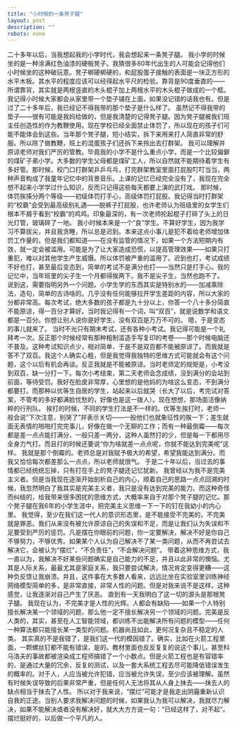 ```yaml
---
title: "小时候的一条凳子腿"
layout: post
description: ""
robots: none
---
```


二十多年以后，当我想起我的小学时代，我会想起来一条凳子腿。
我小学的时候坐的是一种涂满红色油漆的硬板凳子。我猜很多80年代出生的人可能会记得他们小时候坐的这种破玩意。凳子梆硬梆硬的，和屁股蛋子接触的表面是一块正方形的水平木板。其水平的程度应该可以经得起水平尺的检验。靠背是90度垂直的——所谓靠背，其实就是两根竖直的木头棍子加上两根水平的木头棍子做成的一个框。我记得小时候大家都会从家里带一个垫子铺在上面，如果没记错的话我也有。但是过了二十多年后，我已经记不得我带的那个垫子是什么样了。
虽然记不得我带的垫子——很有可能是我妈给做的，但是我清楚的记得凳子腿。因为凳子腿被我们班主任创造性的作为教鞭使用。现在学校已经全面禁止体罚了，所以现在的孩子们可能不能体会到这些。当年那个凳子腿，短小结实，拆下来用来打人简直非常的舒服。所以除了做教鞭，班上的混蛋孩子们还拆下来拎出去打群架。
我可以理解并原谅老师对我们严厉的管教。毕竟我的小学不是什么重点小学，而是一个比较偏僻的煤矿子弟小学。大多数的学生父母都是煤矿工人，所以自然就不能期待着学生有多好管。那时候，校门口打群架乒乒乓乓，打完群架教室里面打屁股叮叮当当，两种声音构成了我童年记忆中的背景音乐。上课的记忆已经完全没有了，我现在完全想不起来小学学过什么知识，反而只记得这些每天都要上演的武打戏。
那时候，体罚挨揍分两个等级——初级体罚打手心，高级体罚打屁股。我记得当时打群架的“校霸”会受到最高级别礼遇——脱裤子打屁股，也许老师认为班级里的女学生们根本不屑于看到“校霸”的鸡鸡。印象最深的，有一次老师抡起棍子打碎了头上的日光灯管，玻璃碎了一地。
我小时候本来是一个“良”学生。不算好学生，因为我学习不算拔尖，并且我贪睡，所以总是迟到。本来这点小事儿是犯不着给老师增加体罚工作量的。但是我们都知道——在没有监管的情况下，如果一个方法短期内有效，就一定会被滥用。可能是为了让大家造成恐慌，以提高管理效果——如果只打重犯，难以对其他学生产生威慑。所以体罚被严重的滥用了。迟到也打，考试成绩不好也打，甚至最后变态到，简单的考试不是满分也打——当然只是打手心。我的记忆中，当年班里的尖子生一个月都得挨两下。我不是尖子生，当然也跑不了。
说到这，需要指明另外一个问题。小学生学的东西其实是特别水的——加减乘除法，造句，简单的古诗啥的。几乎没有任何能够拉开学生差距的内容，所以大家的分都非常高。每次考试，绝大多数的孩子都是九十分以上，你答一个八十多分简直不能原谅，得一百分才算好。当时我记得有一个词，叫“双百”，就是说数学和语文都是一百分。你想让别人说你是好学生，没有双百是万万不可的。
嗯，于是变态的事儿就来了。
当时不光只有期末考试，还有各种小考试。我记得可能是一个礼拜考一次。反正那个时候经常有那种粗制滥造手写复印的考卷——那个时候电脑还不普及。这种考试知识点少，相对简单，于是不是双百都不能被原谅了。而我就是答不了双百。我这个人确实心粗，但是我觉得我独特的思维方式可能就会有这个问题，这个以后有机会再谈。反正我就是不能被原谅。当时老师定的规矩是，小考没到双百，缺一分打一下。每次小考结束，第二天老师会念成绩，没到满分的会站到前面，等待受罚。我好在脸皮非常厚，心里想的是他妈的为啥这么变态，不到满分都要打。而那种以优等生自居的学生，站起来以后就哭（长大了以后，考完试对答案，不管考的多好都满脸忧愁的，好像也是这一拨人）。现在想想，那场面活像纳粹的行刑队。
挨打的时候，不同的学生打法是不一样的。优等生挨打时，老师一般会说“下次注意，别哭了”并表示关切——一般他们也就象征性的挨一下；差生就面无表情的啪啪打完完事儿，好像在做一个无聊的工作；而有一种最倒霉——每次都是差一点点能打满分，一般只差一两分，这种人虽然打的少，但是每一下都用尽全身力气打。而且打的时候还要说“你为啥就差一点点呢，你就不能达到完美呢”这样。
我就是那个倒霉的。老师总是对我赋予极大的希望，希望我能达到满分。而我又恰恰每次都差那么一点点，所以老师就很气。
于是二十年以后，当过去的事情都已经统统忘掉，只有打在手上的凳子腿还记忆犹新。
我曾经以为我不是完美主义者。但是当我现在逐渐开始剖析自己的内心，顺着自己的思路一点点回溯的时候，我忽然明白了我其实是完美主义者，我只是没有达到完美的能力。而这种奇怪而纠结的，给我带来很多困扰的思维方式，大概率来自于对那个凳子腿的记忆。那个凳子腿在我6年的小学生涯中，把完美主义思维一下一下的钉在我幼小的内心里。
我觉得，至少在我们这一代人的意识形态里，是不能接受不完美的，不完美就是罪恶。我们从来没有被允许原谅自己的失误和不足，而是让我们认为失误和不足要受到严厉的惩罚。凡是摆在你眼前的问题，你一定要解决，解决不好是你自己不够努力，不够优秀。如果某个人认为自己解决不了某一类问题，从而不再尝试去解决它，会被认为“摆烂”，“不负责任”，“不会解决问题”。
带着这种思维方式，我一直以为，我解决不好某些问题确实是自己能力的不足，并且以此非常的懊恼。尤其是人际关系，最最尤其是家庭关系，我只要尝试解决，情况肯定变得更糟——这种负反馈让我崩溃。并且，这件事在大多数人看来，远远比坐在实验室里训练神经网络模型简单的多，是非常直接，非常人性的问题。但是对我来说不是这样。这种感觉，让我逐渐对自己产生了厌恶。
直到有一天我明白了这一切的源头是那根凳子腿。
我现在认为，不完美才是人性的光辉。人都会有缺陷——如果一个人特别擅长解决某一个领域的问题，那么他一定不擅长解决另一个领域的问题。完美是反人类的，其实，甚至在人工智能领域，都训练不出能解决所有问题的模型——任何一种算法都只能擅长某一类型的问题。机器尚且如此，更何况复杂且不稳定的人类。
其实真的不是我错了，是我们这一代的模因错了。确实，比如在火箭工程里面，一颗螺丝钉都不能有错误，是的。教材里面也反反复复的说这个事儿，甚至科马洛夫的事故都被渲染成工程师搞错了一个小数点。但是火箭工程也是有容错率的，是通过大量的冗余，反复的测试，以及一套大系统工程去尽可能降低错误发生的概率的。对于人，人应当被允许犯错，应当被允许失误，至少应该被理解。虽然有时候失误导致的后果非常严重，但是任何人无法将其从人身上抹去——抹去人的缺点相当于抹去了人性。
所以对于我来说，“摆烂”可能才是我走出阴霾重新认识自我的正途。当别人要求我解决问题的时候，如果我认为我可以解决，我就尽力解决，如果不能解决或者没有解决好，就大大方方说一句：“已经这样了，对不起”。
摆烂挺好的，以后做一个平凡的人。

